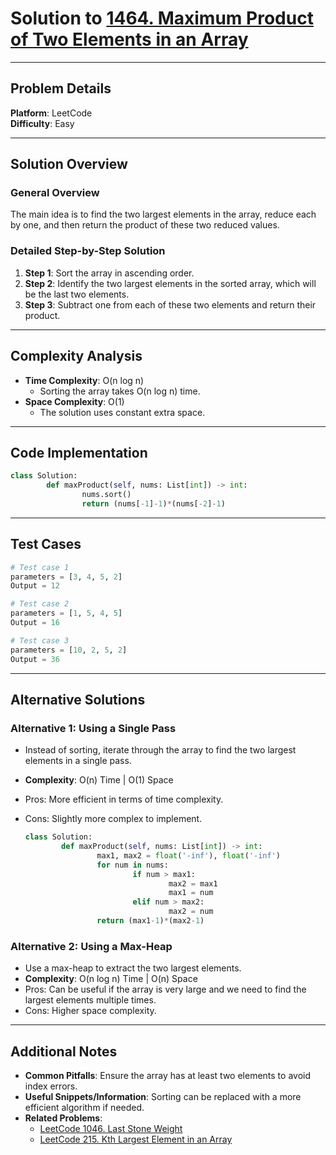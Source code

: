 
# Solution to [1464. Maximum Product of Two Elements in an Array](https://leetcode.com/problems/maximum-product-of-two-elements-in-an-array/)

---

## Problem Details
**Platform**: LeetCode  
**Difficulty**: Easy  

---

## Solution Overview
### General Overview
The main idea is to find the two largest elements in the array, reduce each by one, and then return the product of these two reduced values.

### Detailed Step-by-Step Solution
1. **Step 1**: Sort the array in ascending order.
2. **Step 2**: Identify the two largest elements in the sorted array, which will be the last two elements.
3. **Step 3**: Subtract one from each of these two elements and return their product.

---

## Complexity Analysis
- **Time Complexity**: O(n log n)
    - Sorting the array takes O(n log n) time.
- **Space Complexity**: O(1)
    - The solution uses constant extra space.

---

## Code Implementation
```python
class Solution:
        def maxProduct(self, nums: List[int]) -> int:
                nums.sort()
                return (nums[-1]-1)*(nums[-2]-1)
```

---

## Test Cases
```python
# Test case 1
parameters = [3, 4, 5, 2]
Output = 12

# Test case 2
parameters = [1, 5, 4, 5]
Output = 16

# Test case 3
parameters = [10, 2, 5, 2]
Output = 36
```

---

## Alternative Solutions
### Alternative 1: Using a Single Pass
- Instead of sorting, iterate through the array to find the two largest elements in a single pass.
- **Complexity**: O(n) Time | O(1) Space
- Pros: More efficient in terms of time complexity.
- Cons: Slightly more complex to implement.

    ```python
    class Solution:
            def maxProduct(self, nums: List[int]) -> int:
                    max1, max2 = float('-inf'), float('-inf')
                    for num in nums:
                            if num > max1:
                                    max2 = max1
                                    max1 = num
                            elif num > max2:
                                    max2 = num
                    return (max1-1)*(max2-1)
    ```

### Alternative 2: Using a Max-Heap
- Use a max-heap to extract the two largest elements.
- **Complexity**: O(n log n) Time | O(n) Space
- Pros: Can be useful if the array is very large and we need to find the largest elements multiple times.
- Cons: Higher space complexity.

---

## Additional Notes
- **Common Pitfalls**: Ensure the array has at least two elements to avoid index errors.
- **Useful Snippets/Information**: Sorting can be replaced with a more efficient algorithm if needed.
- **Related Problems**: 
    - [LeetCode 1046. Last Stone Weight](https://leetcode.com/problems/last-stone-weight/)
    - [LeetCode 215. Kth Largest Element in an Array](https://leetcode.com/problems/kth-largest-element-in-an-array/)

